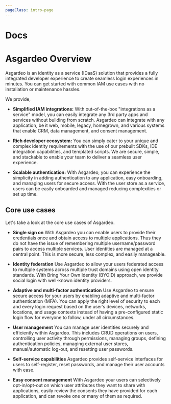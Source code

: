 ```yaml
---
pageClass: intro-page
---
```

# Docs

# Asgardeo Overview

Asgardeo is an identity as a service (IDaaS) solution that provides a fully integrated developer experience to create
 seamless login experiences in minutes. You can get started with common IAM use cases with no installation or maintenance hassles.

We provide,
* **Simplified IAM integrations:** With out-of-the-box "integrations as a service" model, you can easily integrate
 any 3rd party apps and services without building from scratch. Asgardeo can integrate with any application, be it
 web, mobile, legacy, homegrown, and various systems that enable CRM, data management, and consent management.
  
* **Rich developer ecosystem:** You can simply cater to your unique and complex identity requirements with the use of
 our prebuilt SDKs, IDE integration capabilities, and templated scripts. We are secure, simple, and stackable to
 enable your team to deliver a seamless user experience.

* **Scalable authentication:** With Asgardeo, you can experience the simplicity in adding authentication to any
 application, easy onboarding, and managing users for secure access. With the user store as a service, users can be
 easily onboarded and managed reducing complexities or set up time.

## Core use cases

Let's take a look at the core use cases of Asgardeo.

* **Single sign on**
With Asgardeo you can enable users to provide their credentials once and obtain access to multiple applications. Thus
 they do not have the issue of remembering multiple username/password pairs to access multiple services. User
 identities are managed at a central point. This is more secure, less complex, and easily manageable.

* **Identity federation**
Use Asgardeo to allow your users federated access to multiple systems across multiple trust domains using open
 identity standards. With Bring Your Own Identity (BYOID) approach, we provide social login with well-known identity
 providers.

* **Adaptive and multi-factor authentication**
Use Asgardeo to ensure secure access for your users by enabling adaptive and multi-factor authentication (MFA). You
 can apply the right level of security to each and every login request based on the user’s devices, networks,
 locations, and usage contexts instead of having a pre-configured static login flow for everyone to follow, under all
 circumstances.
  
* **User management**
You can manage user identities securely and efficiently within Asgardeo. This includes CRUD operations on users,
 controlling user activity through permissions, managing groups, defining authentication policies, managing external
 user stores, manual/automatic log-out, and resetting user passwords.
  
* **Self-service capabilities**
Asgardeo provides self-service interfaces for users to self-register, reset passwords, and manage their user accounts
 with ease.
  
* **Easy consent management**
With Asgardeo your users can selectively opt-in/opt-out on which user attributes they want to share with applications,
 easily review the consents they have provided for each application, and can revoke one or many of them as required.

